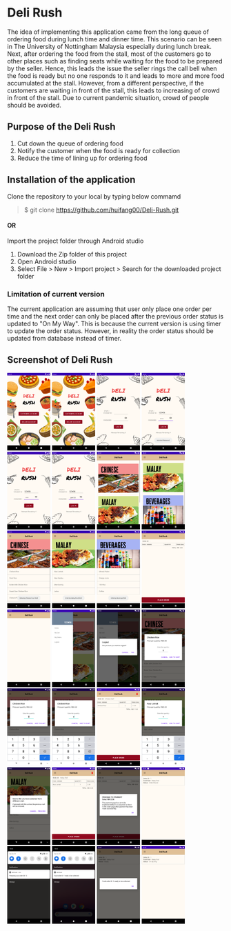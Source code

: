 # Deli Rush
The idea of implementing this application came from the long queue of ordering food during lunch time and dinner time. 
This scenario can be seen in The University of Nottingham Malaysia especially during lunch break.
Next, after ordering the food from the stall, most of the customers go to other places such as finding seats while waiting for the food to be prepared by the seller.
Hence, this leads the issue the seller rings the call bell when the food is ready but no one responds to it and leads to more and more food accumulated at the stall.
However, from a different perspective, if the customers are waiting in front of the stall, this leads to increasing of crowd in front of the stall.
Due to current pandemic situation, crowd of people should be avoided.

## Purpose of the Deli Rush
1. Cut down the queue of ordering food
2. Notify the customer when the food is ready for collection
3. Reduce the time of lining up for ordering food

## Installation of the application
Clone the repository to your local by typing below commamd
> $ git clone https://github.com/huifang00/Deli-Rush.git
#### OR
Import the project folder through Android studio
1. Download the Zip folder of this project
2. Open Android studio
3. Select File > New > Import project > Search for the downloaded project folder

### Limitation of current version
The current application are assuming that user only place one order per time and the next order can only be placed after the previous order status is updated to "On My Way". This is because the current version is using timer to update the order status. However, in reality the order status should be updated from database instead of timer.

## Screenshot of Deli Rush
<img src="./Deli Rush Images/1.png" width="100" height="180">
<img src="./Deli Rush Images/2.png" width="100" height="180">
<img src="./Deli Rush Images/3.png" width="100" height="180">
<img src="./Deli Rush Images/4.png" width="100" height="180">
<img src="./Deli Rush Images/5.png" width="100" height="180">
<img src="./Deli Rush Images/6.png" width="100" height="180">
<img src="./Deli Rush Images/7.png" width="100" height="180">
<img src="./Deli Rush Images/8.png" width="100" height="180">
<img src="./Deli Rush Images/9a.png" width="100" height="180">
<img src="./Deli Rush Images/9b.png" width="100" height="180">
<img src="./Deli Rush Images/9c.png" width="100" height="180">
<img src="./Deli Rush Images/10.png" width="100" height="180">
<img src="./Deli Rush Images/11.png" width="100" height="180">
<img src="./Deli Rush Images/12.png" width="100" height="180">
<img src="./Deli Rush Images/13.png" width="100" height="180">
<img src="./Deli Rush Images/14.png" width="100" height="180">
<img src="./Deli Rush Images/15.png" width="100" height="180">
<img src="./Deli Rush Images/16.png" width="100" height="180">
<img src="./Deli Rush Images/17.png" width="100" height="180">
<img src="./Deli Rush Images/18.png" width="100" height="180">
<img src="./Deli Rush Images/19.png" width="100" height="180">
<img src="./Deli Rush Images/20.png" width="100" height="180">
<img src="./Deli Rush Images/21.png" width="100" height="180">
<img src="./Deli Rush Images/22.png" width="100" height="180">
<img src="./Deli Rush Images/23.png" width="100" height="180">
<img src="./Deli Rush Images/24.png" width="100" height="180">
<img src="./Deli Rush Images/25.png" width="100" height="180">
<img src="./Deli Rush Images/26.png" width="100" height="180">